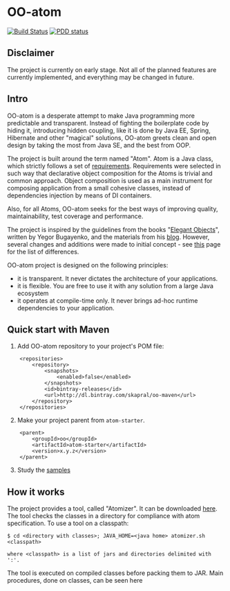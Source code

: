 # OO-atom

[![Build Status](https://img.shields.io/travis/project-avral/oo-atom/master.svg)](https://travis-ci.org/project-avral/oo-atom)
[![PDD status](http://www.0pdd.com/svg?name=project-avral/oo-atom)](http://www.0pdd.com/p?name=project-avral/oo-atom)

## Disclaimer

The project is currently on early stage. Not all of the planned features are currently implemented, and everything
may be changed in future.

## Intro

OO-atom is a desperate attempt to make Java programming more predictable and transparent.
Instead of fighting the boilerplate code by hiding it, introducing hidden coupling, like it is done by Java EE, Spring, 
Hibernate and other "magical" solutions, OO-atom greets clean and open design by taking the most from Java SE, and the
best from OOP.

The project is built around the term named "Atom". Atom is a Java class, which strictly follows a set 
of [requirements](docs/ATOM_SPECIFICATION.md). Requirements were selected in such way that declarative object composition 
for the Atoms is trivial and common approach. Object composition is used as a main instrument for composing application
from a small cohesive classes, instead of dependencies injection by means of DI containers.

Also, for all Atoms, OO-atom seeks for the best ways of improving quality, maintainability, test coverage 
and performance.

The project is inspired by the guidelines from the books "[Elegant Objects](http://www.yegor256.com/elegant-objects.html)",
written by Yegor Bugayenko, and the materials from his [blog](http://www.yegor256.com/tag/oop.html).
However, several changes and additions were made to initial concept - see [this](docs/ATOMS_VS_EO.md) page for the 
list of differences.

OO-atom project is designed on the following principles:
- it is transparent. It never dictates the architecture of your applications.
- it is flexible. You are free to use it with any solution from a large Java ecosystem
- it operates at compile-time only. It never brings ad-hoc runtime dependencies to your application.

## Quick start with Maven

1. Add OO-atom repository to your project's POM file:

```
    <repositories>
        <repository>
            <snapshots>
                <enabled>false</enabled>
            </snapshots>
            <id>bintray-releases</id>
            <url>http://dl.bintray.com/skapral/oo-maven</url>
        </repository>
    </repositories>
```

2. Make your project parent from `atom-starter`.

```
    <parent>
        <groupId>oo</groupId>
        <artifactId>atom-starter</artifactId>
        <version>x.y.z</version>
    </parent>
```

3. Study the [samples](atom-samples)

## How it works

The project provides a tool, called "Atomizer". It can be downloaded
[here](http://dl.bintray.com/skapral/oo-maven/oo/atomizer/0.0.11/).
The tool checks the classes in a directory for compliance with atom specification.
To use a tool on a classpath:
```
$ cd <directory with classes>; JAVA_HOME=<java home> atomizer.sh <classpath>

where <classpath> is a list of jars and directories delimited with ':'.
```

The tool is executed on compiled classes before packing them to JAR. Main procedures, done on classes, can be seen here

